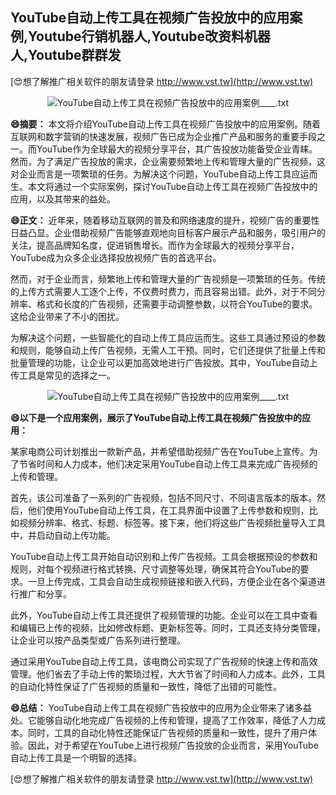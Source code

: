 ## **YouTube自动上传工具在视频广告投放中的应用案例,Youtube行销机器人,Youtube改资料机器人,Youtube群群发**

[😍想了解推广相关软件的朋友请登录 http://www.vst.tw](http://www.vst.tw)

 <center><img src="https://vst.tw/MP4/tuiguang/png/5.png" alt="YouTube自动上传工具在视频广告投放中的应用案例____.txt"></center>

**😄摘要：**
本文将介绍YouTube自动上传工具在视频广告投放中的应用案例。随着互联网和数字营销的快速发展，视频广告已成为企业推广产品和服务的重要手段之一。而YouTube作为全球最大的视频分享平台，其广告投放功能备受企业青睐。然而，为了满足广告投放的需求，企业需要频繁地上传和管理大量的广告视频，这对企业而言是一项繁琐的任务。为解决这个问题，YouTube自动上传工具应运而生。本文将通过一个实际案例，探讨YouTube自动上传工具在视频广告投放中的应用，以及其带来的益处。

**😄正文：**
近年来，随着移动互联网的普及和网络速度的提升，视频广告的重要性日益凸显。企业借助视频广告能够直观地向目标客户展示产品和服务，吸引用户的关注，提高品牌知名度，促进销售增长。而作为全球最大的视频分享平台，YouTube成为众多企业选择投放视频广告的首选平台。

然而，对于企业而言，频繁地上传和管理大量的广告视频是一项繁琐的任务。传统的上传方式需要人工逐个上传，不仅费时费力，而且容易出错。此外，对于不同分辨率、格式和长度的广告视频，还需要手动调整参数，以符合YouTube的要求。这给企业带来了不小的困扰。

为解决这个问题，一些智能化的自动上传工具应运而生。这些工具通过预设的参数和规则，能够自动上传广告视频，无需人工干预。同时，它们还提供了批量上传和批量管理的功能，让企业可以更加高效地进行广告投放。其中，YouTube自动上传工具是常见的选择之一。

 <center><img src="https://vst.tw/MP4/tuiguang/png/5.png" alt="YouTube自动上传工具在视频广告投放中的应用案例____.txt"></center>

**😄以下是一个应用案例，展示了YouTube自动上传工具在视频广告投放中的应用：**

某家电商公司计划推出一款新产品，并希望借助视频广告在YouTube上宣传。为了节省时间和人力成本，他们决定采用YouTube自动上传工具来完成广告视频的上传和管理。

首先，该公司准备了一系列的广告视频，包括不同尺寸、不同语言版本的版本。然后，他们使用YouTube自动上传工具，在工具界面中设置了上传参数和规则，比如视频分辨率、格式、标题、标签等。接下来，他们将这些广告视频批量导入工具中，并启动自动上传功能。

YouTube自动上传工具开始自动识别和上传广告视频。工具会根据预设的参数和规则，对每个视频进行格式转换、尺寸调整等处理，确保其符合YouTube的要求。一旦上传完成，工具会自动生成视频链接和嵌入代码，方便企业在各个渠道进行推广和分享。

此外，YouTube自动上传工具还提供了视频管理的功能。企业可以在工具中查看和编辑已上传的视频，比如修改标题、更新标签等。同时，工具还支持分类管理，让企业可以按产品类型或广告系列进行整理。

通过采用YouTube自动上传工具，该电商公司实现了广告视频的快速上传和高效管理。他们省去了手动上传的繁琐过程，大大节省了时间和人力成本。此外，工具的自动化特性保证了广告视频的质量和一致性，降低了出错的可能性。

**😄总结：**
YouTube自动上传工具在视频广告投放中的应用为企业带来了诸多益处。它能够自动化地完成广告视频的上传和管理，提高了工作效率，降低了人力成本。同时，工具的自动化特性还能保证广告视频的质量和一致性，提升了用户体验。因此，对于希望在YouTube上进行视频广告投放的企业而言，采用YouTube自动上传工具是一个明智的选择。

[😍想了解推广相关软件的朋友请登录 http://www.vst.tw](http://www.vst.tw)



